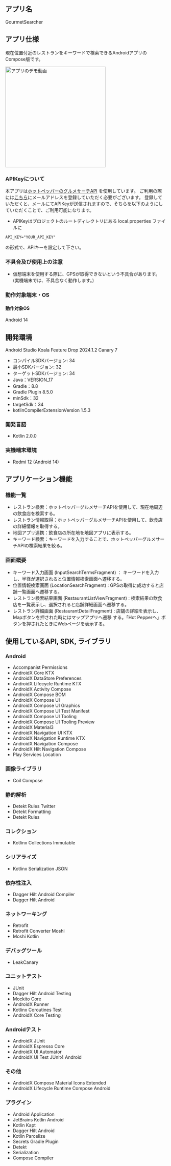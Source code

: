 ## アプリ名

GourmetSearcher

## アプリ仕様

現在位置付近のレストランをキーワードで検索できるAndroidアプリのCompose版です。

<img src="docs/app.gif" width="314" alt="アプリのデモ動画">

### APIKeyについて

本アプリは[ホットペッパーのグルメサーチAPI](https://webservice.recruit.co.jp/doc/hotpepper/reference.html)
を使用しています。
ご利用の際には[こちら](https://webservice.recruit.co.jp/register/)にメールアドレスを登録していただく必要がございます。
登録していただくと、メールにてAPIKeyが送信されますので、そちらを以下のようにしていただくことで、ご利用可能になります。

- APIKeyはプロジェクトのルートディレクトリにある local.properties ファイルに

```properties
API_KEY="YOUR_API_KEY"
```

の形式で、APIキーを設定して下さい。

### 不具合及び使用上の注意

- 仮想端末を使用する際に、GPSが取得できないという不具合があります。</br>
  (実機端末では、不具合なく動作します。)

### 動作対象端末・OS

#### 動作対象OS

Android 14

## 開発環境

Android Studio Koala Feature Drop 2024.1.2 Canary 7

- コンパイルSDKバージョン: 34
- 最小SDKバージョン: 32
- ターゲットSDKバージョン: 34
- Java：VERSION_17
- Gradle：8.8
- Gradle Plugin 8.5.0
- minSdk：32
- targetSdk：34
- kotlinCompilerExtensionVersion 1.5.3

### 開発言語

- Kotlin 2.0.0

### 実機端末環境

- Redmi 12 (Android 14)

## アプリケーション機能

### 機能一覧

- レストラン検索：ホットペッパーグルメサーチAPIを使用して、現在地周辺の飲食店を検索する。
- レストラン情報取得：ホットペッパーグルメサーチAPIを使用して、飲食店の詳細情報を取得する。
- 地図アプリ連携：飲食店の所在地を地図アプリに表示する。
- キーワード検索：キーワードを入力することで、ホットペッパーグルメサーチAPIの検索結果を絞る。

### 画面概要

- キーワード入力画面 (InputSearchTermsFragment) ： キーワードを入力し、半径が選択されると位置情報検索画面へ遷移する。
- 位置情報検索画面 (LocationSearchFragment) : GPSの取得に成功すると店舗一覧画面へ遷移する。
- レストラン検索結果画面 (RestaurantListViewFragment) : 検索結果の飲食店を一覧表示し、選択されると店舗詳細画面へ遷移する。
- レストラン詳細画面 (RestaurantDetailFragment) : 店舗の詳細を表示し、Mapボタンを押された時にはマップアプリへ遷移
  する。「Hot Pepperへ」ボタンを押されたときにWebページを表示する。

## 使用しているAPI, SDK, ライブラリ

### Android
- Accompanist Permissions
- AndroidX Core KTX
- AndroidX DataStore Preferences
- AndroidX Lifecycle Runtime KTX
- AndroidX Activity Compose
- AndroidX Compose BOM
- AndroidX Compose UI
- AndroidX Compose UI Graphics
- AndroidX Compose UI Test Manifest
- AndroidX Compose UI Tooling
- AndroidX Compose UI Tooling Preview
- AndroidX Material3
- AndroidX Navigation UI KTX
- AndroidX Navigation Runtime KTX
- AndroidX Navigation Compose
- AndroidX Hilt Navigation Compose
- Play Services Location

### 画像ライブラリ
- Coil Compose

### 静的解析
- Detekt Rules Twitter
- Detekt Formatting
- Detekt Rules

### コレクション
- Kotlinx Collections Immutable

### シリアライズ
- Kotlinx Serialization JSON

### 依存性注入
- Dagger Hilt Android Compiler
- Dagger Hilt Android

### ネットワーキング
- Retrofit
- Retrofit Converter Moshi
- Moshi Kotlin

### デバッグツール
- LeakCanary

### ユニットテスト
- JUnit
- Dagger Hilt Android Testing
- Mockito Core
- AndroidX Runner
- Kotlinx Coroutines Test
- AndroidX Core Testing

### Androidテスト
- AndroidX JUnit
- AndroidX Espresso Core
- AndroidX UI Automator
- AndroidX UI Test JUnit4 Android

### その他
- AndroidX Compose Material Icons Extended
- AndroidX Lifecycle Runtime Compose Android

### プラグイン
- Android Application
- JetBrains Kotlin Android
- Kotlin Kapt
- Dagger Hilt Android
- Kotlin Parcelize
- Secrets Gradle Plugin
- Detekt
- Serialization
- Compose Compiler
